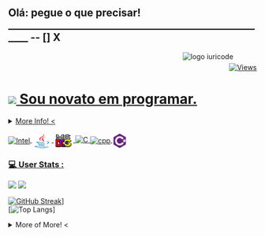 ## Olá: pegue o que precisar! ______________________________________________________ -- [] X <div align="right">
  
  <img src="https://www.seekpng.com/png/full/184-1840407_computer-tumblr-transparent-old-computer-tumblr-transparent.png" min-width="150px" max-width="150px" width="150px" align="right" alt="logo iuricode">
<h1 align="height"></h1></img>

  <a href="https://github.com/phikill">
    <p align="right"> <img src="https://komarev.com/ghpvc/?username=phikill&color=red" alt="Views" /> </p>
</div>
<h1 align="left"><img src="https://www.communardo.com/wp-content/uploads/2016/12/ibm-logo-png-transparent-background-300x150.png" width="40px"> Sou novato em programar. </h1></img>

</div>
  <details>
  <summary>More Info! <  </summary>
  
  # Info.
  * 1. I am a student
   * 2. I don't know much.
     * @I want to be a game programmer.
     *  @ programming languages ​​in studies!...
     - [x]  JAVA
     - [x] DOS Language
     - [ ] C# 
     - [ ] C/C++
     - [ ] Intel 4004 Assembly
   
    
     _______            _   _   __   _   _       _
                                 _______            _________  _        _________  _        _                      
                                (  ___  ) |\     /| \__   __/ | \    /\ \__   __/ ( \      ( \                     
                                | (   ) | | )   ( |    ) (    |  \  / /    ) (    | (      | (                     
                                | (___) | | (___) |    | |    |  (_/ /     | |    | |      | |                     
                                |  _____) |  ___  |    | |    |   _ (      | |    | |      | |                     
                                | (       | |   | |    | |    |  ( \ \     | |    | |      | |                     
                                | )       | |   | | ___) (___ |  /  \ \ ___) (___ | (____/\| (____/\               
                                |/        |/     \| \_______/ |_/    \/ \_______/ (_______/(_______/               
  
simple ASCII art
============

</details>


<div style="display: inline_block"><br>
  <img align="center" alt="Intel" height="30" width="40" src="https://www.freeiconspng.com/uploads/intel-logo-png-2.png">
    <img align="center" alt="JAVA" height="30" width="40" src="https://github.com/devicons/devicon/blob/master/icons/java/java-original.svg">
    <img align="center" alt="MS-DOS" height="30" width="40" src="https://github.com/devicons/devicon/blob/master/icons/msdos/msdos-original.svg">
    <img aling="center" alt="C" height="30" widht="30" src="https://cdn.jsdelivr.net/gh/devicons/devicon/icons/c/c-plain.svg">
    <img align="center" alt="cpp" height="30" width="30" src="https://cdn.jsdelivr.net/gh/devicons/devicon/icons/cplusplus/cplusplus-plain.svg">
    <img align="center" alt="csharp" height="30" widht="30" src="https://github.com/devicons/devicon/blob/master/icons/csharp/csharp-plain.svg"
</div>
  
  
### :computer: User Stats :
</div> 
      <a align="right" href="https://www.youtube.com/channel/UCtckcybjk1hnbk_ENMR0pvw" target="_blank"><img src="https://img.shields.io/badge/YouTube-%239005?style=for-the-badge&logo=youtube&logoColor=white" target="_blank"></a>
  <a align="right" href="https://steamcommunity.com/id/Phikill/" target="_blank"><img src="https://img.shields.io/badge/-STEAM-%23000?style=for-the-badge&logo=STEAM&logoColor=white" target="_blank"></a>
  
 [//]: [![stats](https://bad-apple-github-readme.vercel.app/api?show_bg=1&username=phikill&theme=tokyonight)] 
  
  
 [![GitHub Streak](http://github-readme-streak-stats.herokuapp.com?user=phikill&theme=tokyonight&background=)](https://git.io/streak-stats)] <br>
 [![Top Langs](https://bad-apple-github-readme.vercel.app/api/top-langs/?show_bg=1&username=phikill&langs_count=7&theme=tokyonight)]

  
  
  </div>
  
</div>
  <details>
  <summary>More of More! <  </summary>
  
  #### Future Projects.
  # FOR POTATO PC'S
     * V PROJETOS V
     * | Build Inspencer Game Engine|
     * | Bloody Ants Z | 
     * | FB-I AM |
     * | Passnasty fantasy |
     * |  MAY JX   JAVA OS |
 ----
    
  [BUILD INSPENCER](https://github.com/NikuraCorp/build-inspencer-Engine)
</details>
  
   [//]:https://media1.giphy.com/media/OLHoXQgCVSWnfaVgXZ/giphy.gif?cid=790b7611ce304b6e091d2b9cbff0cbb2ce49419f81178279&rid=giphy.gif&ct=s
  

